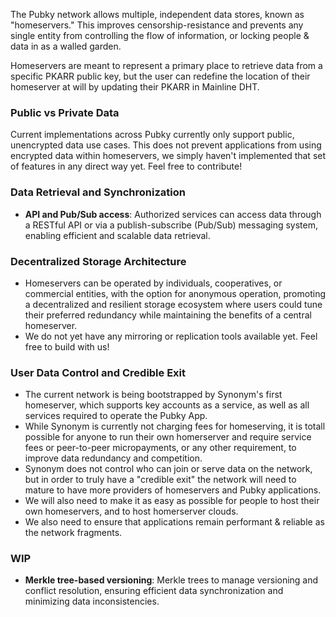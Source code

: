 The Pubky network allows multiple, independent data stores, known as "homeservers." This improves censorship-resistance and prevents any single entity from controlling the flow of information, or locking people & data in as a walled garden. 

Homeservers are meant to represent a primary place to retrieve data from a specific PKARR public key, but the user can redefine the location of their homeserver at will by updating their PKARR in Mainline DHT. 

### Public vs Private Data

Current implementations across Pubky currently only support public, unencrypted data use cases. This does not prevent applications from using encrypted data within homeservers, we simply haven't implemented that set of features in any direct way yet. Feel free to contribute!  

### Data Retrieval and Synchronization

- **API and Pub/Sub access**: Authorized services can access data through a RESTful API or via a publish-subscribe (Pub/Sub) messaging system, enabling efficient and scalable data retrieval.

### Decentralized Storage Architecture

- Homeservers can be operated by individuals, cooperatives, or commercial entities, with the option for anonymous operation, promoting a decentralized and resilient storage ecosystem where users could tune their preferred redundancy while maintaining the benefits of a central homeserver.
- We do not yet have any mirroring or replication tools available yet. Feel free to build with us!

### User Data Control and Credible Exit

- The current network is being bootstrapped by Synonym's first homeserver, which supports key accounts as a service, as well as all services required to operate the Pubky App. 
- While Synonym is currently not charging fees for homeserving, it is totall possible for anyone to run their own homerserver and require service fees or peer-to-peer micropayments, or any other requirement, to improve data redundancy and competition.
- Synonym does not control who can join or serve data on the network, but in order to truly have a "credible exit" the network will need to mature to have more providers of homeservers and Pubky applications.
- We will also need to make it as easy as possible for people to host their own homeservers, and to host homerserver clouds.
- We also need to ensure that applications remain performant & reliable as the network fragments.

### WIP
- **Merkle tree-based versioning**: Merkle trees to manage versioning and conflict resolution, ensuring efficient data synchronization and minimizing data inconsistencies.